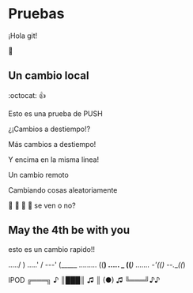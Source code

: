 # Pruebas

¡Hola git!

:bug:

## Un cambio local
:octocat: :+1:

Esto es una prueba de PUSH

¿¡Cambios a destiempo!?

Más cambios a destiempo!

Y encima en la misma linea!

Un cambio remoto

Cambiando cosas aleatoriamente

:station: :minibus: :minibus: :minibus:  se ven o no?

## May the 4th be with you

esto es un cambio rapido!!

...../ )
.....' /
---' (_____
......... ((__)
..... _ ((___)
....... -'((__)
--.___((_) 

IPOD
╔═══╗ ♪
║███║ ♫
║ (●) ♫
╚═══╝♪♪
